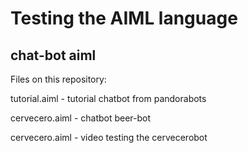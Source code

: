 # Testing the AIML language
## chat-bot aiml

Files on this repository: 

tutorial.aiml - tutorial chatbot from pandorabots

cervecero.aiml - chatbot beer-bot

cervecero.aiml - video testing the cervecerobot
